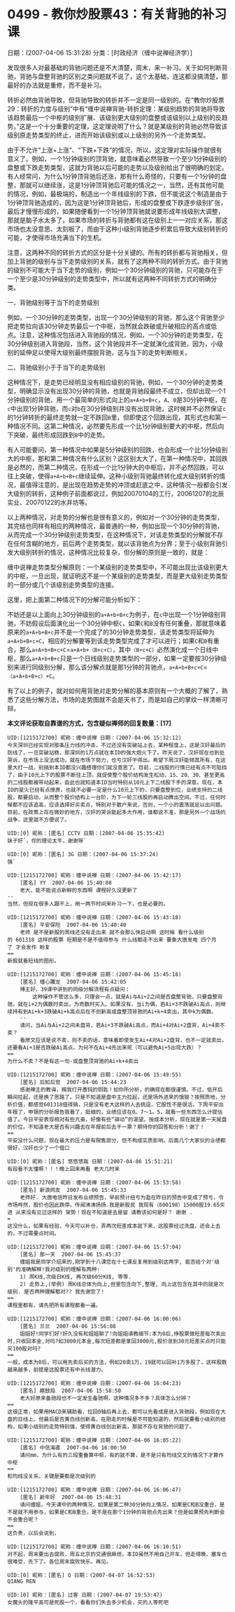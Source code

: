 # 0499 - 教你炒股票43：有关背驰的补习课
日期：(2007-04-06 15:31:28) 分类：[时政经济（缠中说禅经济学）] 

发现很多人对最基础的背驰问题还是不大清楚，周末，来一补习。关于如何判断背驰，背驰与盘整背驰的区别之类问题就不说了，这个太基础，连这都没搞清楚，那最好的办法就是重修，而不是补习。

转折必然由背驰导致，但背驰导致的转折并不一定是同一级别的。在“教你炒股票29：转折的力度与级别”中有“缠中说禅背驰-转折定理：某级别趋势的背驰将导致该趋势最后一个中枢的级别扩展、该级别更大级别的盘整或该级别以上级别的反趋势。”这是一个十分重要的定理，这定理说明了什么？就是某级别的背驰必然导致该级别原走势类型的终止，进而开始该级别或以上级别的另外一个走势类型。

由于不允许“上涨+上涨”、“下跌+下跌”的情况，所以，这定理对实际操作就很有意义了。例如，一个1分钟级别的顶背驰，就意味着必然导致一个至少1分钟级别的盘整或下跌走势类型，这就为背驰以后可能的走势以及级别给出了很明确的划定。有人经常问，为什么1分钟顶背驰后还涨，那有什么奇怪的，只要有一个1分钟的盘整，那就可以继续涨，这是1分钟顶背驰后可能的情况之一，当然，还有其他可能的情况，例如，最极端的，制造出一个年线级别的下跌，但不能说这个制造是由于1分钟顶背驰造成的，因为这是1分钟顶背驰后，形成的盘整或下跌逐步级别扩张，最后才慢慢形成的，如果随便看到一个1分钟顶背驰就说要形成年线级别大调整，那就是脑子水太多了。如果市场的转折与背驰都有这在级别上一一对应关系，那这市场也太没意思、太刻板了，而由于这种小级别背驰逐步积累后导致大级别转折的可能，才使得市场充满当下的生机。

注意，这两种不同的转折方式的区分是十分关键的。所有的转折都与背驰相关，但加上背驰的级别与当下走势级别的关系，就有了这两种不同的转折方式。由于背驰的级别不可能大于当下走势的级别，例如一个30分钟级别的背驰，只可能存在于一个至少是30分钟级别的走势类型中，所以就有这两种不同转折方式的明确分类。

一、背驰级别等于当下的走势级别

例如，一个30分钟的走势类型，出现一个30分钟级别的背驰，那么这个背驰至少把走势拉向该30分钟走势最后一个中枢，当然就会跌破或升破相应的高点或低点。注意，这种情况包括进入背驰段的情况，例如，一个30分钟的走势类型，在30分钟级别进入背驰段，当然，这个背驰段并不一定就演化成背驰，因为，小级别的延伸足以使得大级别最终摆脱背驰，这与当下的走势判断相关。

二、背驰级别小于于当下的走势级别

这种情况下，是走势已经明显没有相应级别的背驰，例如，一个30分钟的走势类型，明确显示没有出现30分钟的背驰，也就是背驰段最终不成立，但却出现一个1分钟级别的背驰，用一个最简单的形式向上的`a+A+b+B+c`，`A`、`B`是30分钟中枢，在`c`中出现1分钟背驰，而`c`对`b`在30分钟级别并没有出现背驰，这时候并不必然保证`c`的1分钟转折的最终走势就一定不跌回`B`里，但即使这个回跌出现，其形式也和第一种情况不同。这第二种情况，必然要先形成一个比1分钟级别要大的中枢，然后向下突破，最终形成回跌到`B`中的走势。

有人可能要问，第一种情况中如果是5分钟级别的回跌，也会形成一个比1分钟级别大的中枢，那和第二种情况有什么区别？这区别太大了，在第一种情况中，其回跌是必然的，而第二种情况，在形成一个比1分钟大的中枢后，并不必然回跌，可以往上突破，使得`a+A+b+B+c`继续延伸。这种小级别背驰最终转化成大级别转折的情况，最值得注意的，是出现在趋势走势的冲顶或赶底之中，这种情况一般都会引发大级别的转折，这种例子前面都说过，例如20070104的工行，20061207的北辰实业、20070122的水井坊等。

以上两种情况，对走势的分解也是很有意义的，例如对一个30分钟的走势类型，其完结也同样有相应的两种情况，最普通的一种，例如出现一个30分钟的背驰，从而完成一个30分钟级别走势类型，在这种情况下，对该走势类型的分解就不存在任何含糊的地方，前后两个走势类型，就以该背驰点为分界；至于小级别背驰引发大级别转折的情况，这种情况比较复杂，但分解的原则是一致的，就是：

缠中说禅走势类型分解原则：一个某级别的走势类型中，不可能出现比该级别更大的中枢，一旦出现，就证明这不是一个某级别的走势类型，而是更大级别走势类型的一部分或几个该级别走势类型的连接。

这里，把上面第二种情况下的分解可能分析如下：

不妨还是以上面向上30分钟级别的`a+A+b+B+c`为例子，在`c`中出现一个1分钟级别背驰，不妨假设后面演化出一个30分钟中枢`C`，如果`C`和`B`没有任何重叠，那就意味着原来的`a+A+b+B+c`并不是一个完成了的30分钟走势类型，该走势类型将延伸为`a+A+b+B+c+C`，相应的分解要等到该走势类型完成了才可以进行；如果`C`和`B`有重合，那么`a+A+b+B+c+C`=`a+A+b+（B+c+C）`，其中`（B+c+C）`必然演化成一个日线中枢，那么`a+A+b+B+c`只是一个日线级别走势类型的一部分，如果一定要按30分钟级别来进行同级别分解，那么该分解点就是那1分钟的背驰点，`a+A+b+B+c+C`=`（a+A+b+B+c）+C`。

有了以上的例子，就对如何用背驰对走势分解的基本原则有一个大概的了解了，熟悉了这些分解方法，市场的走势图就不会是天书了，而是如自己的掌纹一样清晰可辩。



**本文评论获取自靠谱的方式，包含疑似禅师的回复数量：[17]**




```
UID:[1215172700] 昵称：缠中说禅 日期：(2007-04-06 15:32:12)
今天深圳已经实现对那条压力线的冲击，不过还没有突破站上去，某种程度上，这是汉奸最后的防线了，一旦突破站稳，那深圳的1万点就在本ID的强大炮火下了。昨天说了，汉奸现在也到处哭诉，在市场上没法成功，就在市场下努力，也亏汉奸干得出。希望下周汉奸能倾其所有，在这里大打一战，别搞到本ID都没兴趣搭理你们就没意思了。目前，二线股的行情已经有点不可阻挡了，由于10元上下的股票不断往上顶，就促使整个股价结构发生松动，15、20、30、甚至更高的二线股都被带动起来，由此也就知道本ID当时特别从10元上下二线股下手的深意。现在，本ID的星火已经有点燎原，也就不必要一定是什么10元上下的，只要盘整到位，业绩支持的二线股，都要启动，从而整个股价结构上一台阶，为下一轮三线股的再启动腾出空间。不过，任何时候都不应该追高，应该选择好买卖点，特别对于散户来说，否则，一个小的震荡就足以出问题。目前，在政策上存在微妙的地方，汉奸的哭诉能起多大作用，谁都说不准，那是另外一个战场的战争，这里就不方便说了。
```



```
UID:[0] 昵称：[匿名] CCTV 日期：(2007-04-06 15:35:42)
妹子好`，你的理论太牛，谢谢呀`
```



```
UID:[0] 昵称：[匿名] 3G 日期：(2007-04-06 15:37:24)
强`
```



```
UID:[1215172700] 昵称：缠中说禅 日期：(2007-04-06 15:42:17)
	[匿名] YY  2007-04-06 15:40:08 
	老大，能不能说点新鲜的东西啊 课程好久没更新了  
--
当然，但现在很多人跟不上，用一两节时间来补习一下，也是必要的。
```



```
UID:[1215172700] 昵称：缠中说禅 日期：(2007-04-06 15:43:18)
	[匿名] 平安保险  2007-04-06 15:40:40 
	老师 是不是新股的周线还没有走出来 就不会那么快启动啊 这时候 看什么级别的 601318 这样的股票 短期是不是不值得参与 什么线都走不出来 要象大唐发电 四个月了 才会发作 盼复  
==
新股就看短线的图形。
```



```
UID:[1215172700] 昵称：缠中说禅 日期：(2007-04-06 15:45:18)
	[匿名] 缠心雕龙  2007-04-06 15:42:05 
	博主好，39课中讲到的同级分解流程有点疑问：
		这种操作不管这么多，只理会一点，就是Ai与Ai+2之间是否盘整背驰，只要盘整背驰，就在i+2为偶数时卖出，为奇数时买入。如果没有，当i为偶，若Ai+3不跌破Ai高点，则继续持有到Ai+k+3跌破Ai+k高点后在不创新高或盘整顶背驰的Ai+k+4卖出，其中k为偶数。
	--
	请问，当Ai与Ai+2之间未盘背，若Ai+3不跌破Ai高点，而Ai+4对Ai+2盘背，Ai+4卖不卖？
	看原文应该是说不卖，则不卖的话，意味着即使发生Ai+4对Ai+2盘背，也不一定就卖出，还要看Ai+3是否跌破Ai高点。为何不在Ai+4先出来呢（可以避免Ai+5出现大跌）？ 
==
为什么不卖？不是有这一句-或盘整顶背驰的Ai+k+4卖出
```



```
UID:[1215172700] 昵称：缠中说禅 日期：(2007-04-06 15:49:55)
	[匿名] 后知后觉  2007-04-06 15:44:23 
	感谢禅主的教诲，赐我打开愚钝的钥匙！如你所分析，的确现在都很谨慎。不过，低开后瞬间拉起，还是换了思路了。只是不知道是盘中主力拉起，还是场外进来的饿狼？按照质地，分析价值，都感觉601318值得搞，只是没有老大这样的人去挑逗，它股性不是很活。下周平安出年报了，申银的分析报告我看了，挺细的，业绩应该在0。7～1。5，就看一些东西怎么计提估值了。今日平安表现相对有些亢奋，好像有些“驿动”的渴望。按成本分析，现在就是第一天尾盘的价位。不知道老大是否有兴趣去在年报前后去干一票？期待你的回答和分析！谢了！  
==
平安没什么问题，现在最大的压力是有限售部分，但不构成实质影响。后面几个大家伙的业绩都很好，汉奸也少了一个借口
```



```
UID:[0] 昵称：[匿名] 悠悠悠哉 日期：(2007-04-06 15:51:21)
有段看不太懂啊！！！晚上回来再看 老大几时来
```



```
UID:[1215172700] 昵称：缠中说禅 日期：(2007-04-06 15:53:58)
	[匿名] 新浪网友  2007-04-06 15:45:33 
	老师好. 大唐电信昨日发布业绩预告，早前预计扭亏为盈在昨日的预告中变成了预亏，令市场哗然，股价也因此跌停。传闻沸沸扬扬.我是新股民 我现有（600198）15000股19.65买进 从来没有见过这样的 架势！现在不知道是去是留 请教该如何是好？ 谢谢 .  
=
这没什么，如果有经验，今天可以补仓，弄两次短差成本就下来，这股票经过洗盘，还会上去的，不过需要点时间。
```



```
UID:[1215172700] 昵称：缠中说禅 日期：(2007-04-06 15:57:04)
	[匿名] 那一天  2007-04-06 15:45:37 
	缠姐我是同学介绍来的,刚学到十八课您在十七课反复用到级别这两字, 能否给个对'级别'的准确解释!我对级别的理解有两种: 
	1) 周K线,次级日K线, 再次级60分K线, 等等. 
	2) 走势上,(举例) 周K线总体为向上,但里包含向下,整理, 向上这包含在其中的就是次级别. 是否两种理解都对?? 我先谢您了! 
==
课程里都有，请先把所有课程都看一遍。
```



```
UID:[1215172700] 昵称：缠中说禅 日期：(2007-04-06 16:00:06)
	[匿名] 兰兰  2007-04-06 15:56:08 
	姐姐好!同学们好!好久没有和姐姐聊了!向姐姐请教细节:本为0后,挣股票做短差每次卖出时,只收回本金,对吗?如3000元本金,每次短差都是拿回3000元,股价涨到30元短差买点时只能买100股对吗?  
==
一般，成本为0后，可以用先卖后买的方法，例如20卖1万，19就可以回补1万多股了，这样股数越来越多，前提是这股票还有中长线潜力。
```



```
UID:[1215172700] 昵称：缠中说禅 日期：(2007-04-06 16:04:23)
	[匿名] 瞎鼓捣  2007-04-06 15:58:50 
	老大好原来备驰段也不一定发生备驰啊，这种情况多不多？具体怎么分辨？  
==
这很正常，如果用MACD来辅助看，拉回0轴后再上去，都可以先看成是进入背驰段，例如现在大盘的日线上，但最后是否黄白线创新高，在刚走的时候是不可能知道的，然后就要看小级别的结构，如果小级别的走势特别强，使得黄白线创出新高，那就不存在背驰的问题了。
```



```
UID:[1215172700] 昵称：缠中说禅 日期：(2007-04-06 16:05:22)
	[匿名] 中信海直  2007-04-06 16:00:50 
	请问mm，为什么有的三段重叠算中枢，有的就不算，是不是只有均线交叉的情况下才算作中枢  
==
和均线没关系，关键是要都是次级别的
```



```
UID:[1215172700] 昵称：缠中说禅 日期：(2007-04-06 16:06:47)
	[匿名] 新年好  2007-04-06 15:48:31 
	请问缠姐，今天课中的两种情况，如果是第二种30分钟向上情况，如果是C和B没重合，是不是就不用参与，如果是C和B重合，是不是在那个1分钟的背驰点先出来？但是如果预先判断会不会重合呢？  
==
这负责，以后会说到，
```



```
UID:[1215172700] 昵称：缠中说禅 日期：(2007-04-06 16:10:51)
对不起，周末要出去腐败，周五北京的交通很麻烦，本ID虽然不用自己开车，但走得晚，塞车也很难受，先下了。各位周末腐败快乐。再见。
```



```
UID:[0] 昵称：[匿名] Q 日期：(2007-04-07 16:52:53)
QIANG REN
```



```
UID:[0] 昵称：[匿名] 过客 日期：(2007-04-07 19:53:47)
女魔头的隆平高可是死股一个，看看你们失去多少机会，买的人等死吧
```



